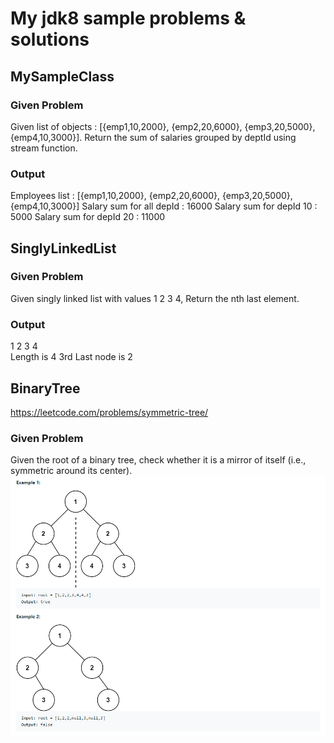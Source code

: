 # My jdk8 sample problems & solutions

## MySampleClass

### Given Problem
  Given list of objects  : [{emp1,10,2000}, {emp2,20,6000}, {emp3,20,5000}, {emp4,10,3000}]. Return the sum of salaries grouped by deptId using stream function.
### Output
  Employees list : [{emp1,10,2000}, {emp2,20,6000}, {emp3,20,5000}, {emp4,10,3000}]
  Salary sum for all depId : 16000
  Salary sum for depId 10 : 5000
  Salary sum for depId 20 : 11000


## SinglyLinkedList

### Given Problem
  Given singly linked list with values 1 2 3 4, Return the nth last element.
### Output
  1	2	3	4	
  Length is 4
  3rd Last node is 2


## BinaryTree
  https://leetcode.com/problems/symmetric-tree/
### Given Problem
  Given the root of a binary tree, check whether it is a mirror of itself (i.e., symmetric around its center).
  <img src="binarytreeexample.jpeg" alt="Examples"/>
